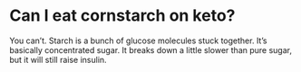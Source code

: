 # Can I eat cornstarch on keto?

You can’t. Starch is a bunch of glucose molecules stuck together. It’s basically concentrated sugar. It breaks down a little slower than pure sugar, but it will still raise insulin.